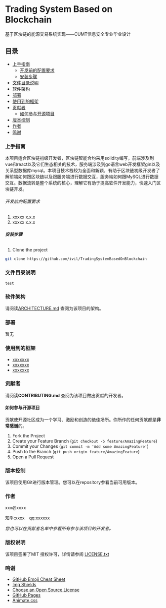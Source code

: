 # Trading System Based on Blockchain

基于区块链的能源交易系统实现——CUMT信息安全专业毕业设计


## 目录

- [上手指南](#上手指南)
  - [开发前的配置要求](#开发前的配置要求)
  - [安装步骤](#安装步骤)
- [文件目录说明](#文件目录说明)
- [软件架构](#软件架构)
- [部署](#部署)
- [使用到的框架](#使用到的框架)
- [贡献者](#贡献者)
  - [如何参与开源项目](#如何参与开源项目)
- [版本控制](#版本控制)
- [作者](#作者)
- [鸣谢](#鸣谢)

### 上手指南

​	本项目适合区块链初级开发者，区块链智能合约采用solidity编写，前端涉及到vue和react以及它们生态相关的技术，服务端涉及到go语言web开发框架gin以及关系型数据库mysql。本项目技术栈较为全面和新颖，有助于区块链初级开发者了解前端如何跟区块链以及跟服务端进行数据交互，服务端如何跟MySQL进行数据交互。数据流转是整个系统的核心，理解它有助于提高软件开发能力，快速入门区块链开发。

###### 开发前的配置要求

1. xxxxx x.x.x
2. xxxxx x.x.x

###### **安装步骤**

1. Clone the project

```sh
git clone https://github.com/ivil/TradingSystemBasedOnBlockchain
```

### 文件目录说明
```
test

```

### 软件架构 

请阅读[ARCHITECTURE.md](https://github.com/shaojintian/Best_README_template/blob/master/ARCHITECTURE.md) 查阅为该项目的架构。

### 部署

暂无

### 使用到的框架

- [xxxxxxx](https://getbootstrap.com)
- [xxxxxxx](https://jquery.com)
- [xxxxxxx](https://laravel.com)

### 贡献者

请阅读**CONTRIBUTING.md** 查阅为该项目做出贡献的开发者。

#### 如何参与开源项目

贡献使开源社区成为一个学习、激励和创造的绝佳场所。你所作的任何贡献都是**非常感谢**的。


1. Fork the Project
2. Create your Feature Branch (`git checkout -b feature/AmazingFeature`)
3. Commit your Changes (`git commit -m 'Add some AmazingFeature'`)
4. Push to the Branch (`git push origin feature/AmazingFeature`)
5. Open a Pull Request



### 版本控制

该项目使用Git进行版本管理。您可以在repository参看当前可用版本。

### 作者

xxx@xxxx

知乎:xxxx  &ensp; qq:xxxxxx    

 *您也可以在贡献者名单中参看所有参与该项目的开发者。*

### 版权说明

该项目签署了MIT 授权许可，详情请参阅 [LICENSE.txt](https://github.com/shaojintian/Best_README_template/blob/master/LICENSE.txt)

### 鸣谢


- [GitHub Emoji Cheat Sheet](https://www.webpagefx.com/tools/emoji-cheat-sheet)
- [Img Shields](https://shields.io)
- [Choose an Open Source License](https://choosealicense.com)
- [GitHub Pages](https://pages.github.com)
- [Animate.css](https://daneden.github.io/animate.css)
